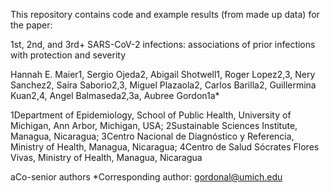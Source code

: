 This repository contains code and example results (from made up data) for the paper:

1st, 2nd, and 3rd+ SARS-CoV-2 infections: 
associations of prior infections with protection and severity

Hannah E. Maier1, Sergio Ojeda2, Abigail Shotwell1, Roger Lopez2,3, Nery Sanchez2, Saira Saborio2,3, 
Miguel Plazaola2, Carlos Barilla2, Guillermina Kuan2,4, Angel Balmaseda2,3a, Aubree Gordon1a*

1Department of Epidemiology, School of Public Health, University of Michigan, Ann Arbor, Michigan, USA; 
2Sustainable Sciences Institute, Managua, Nicaragua; 
3Centro Nacional de Diagnóstico y Referencia, Ministry of Health, Managua, Nicaragua; 
4Centro de Salud Sócrates Flores Vivas, Ministry of Health, Managua, Nicaragua

aCo-senior authors
*Corresponding author: gordonal@umich.edu 
